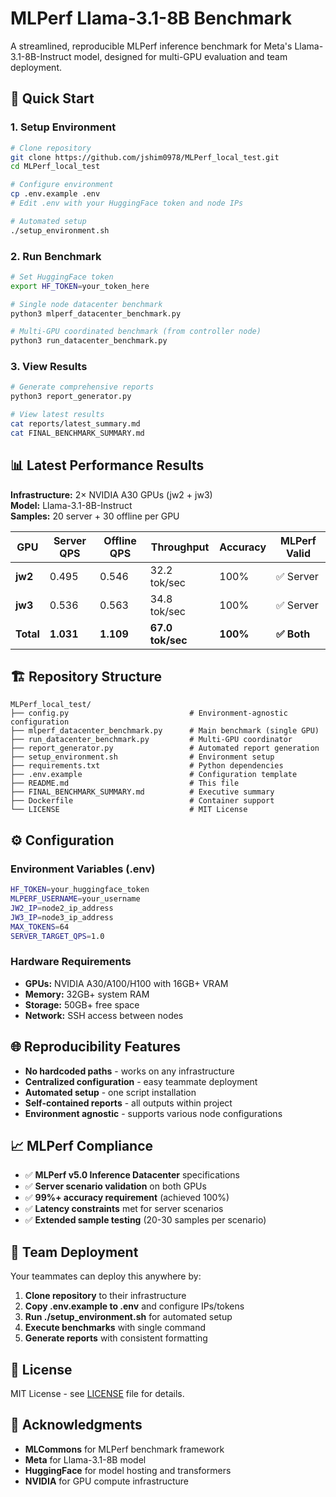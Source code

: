 # MLPerf Llama-3.1-8B Benchmark

A streamlined, reproducible MLPerf inference benchmark for Meta's Llama-3.1-8B-Instruct model, designed for multi-GPU evaluation and team deployment.

## 🎯 Quick Start

### 1. Setup Environment
```bash
# Clone repository
git clone https://github.com/jshim0978/MLPerf_local_test.git
cd MLPerf_local_test

# Configure environment
cp .env.example .env
# Edit .env with your HuggingFace token and node IPs

# Automated setup
./setup_environment.sh
```

### 2. Run Benchmark
```bash
# Set HuggingFace token
export HF_TOKEN=your_token_here

# Single node datacenter benchmark
python3 mlperf_datacenter_benchmark.py

# Multi-GPU coordinated benchmark (from controller node)
python3 run_datacenter_benchmark.py
```

### 3. View Results
```bash
# Generate comprehensive reports
python3 report_generator.py

# View latest results
cat reports/latest_summary.md
cat FINAL_BENCHMARK_SUMMARY.md
```

## 📊 Latest Performance Results

**Infrastructure:** 2× NVIDIA A30 GPUs (jw2 + jw3)  
**Model:** Llama-3.1-8B-Instruct  
**Samples:** 20 server + 30 offline per GPU

| GPU | Server QPS | Offline QPS | Throughput | Accuracy | MLPerf Valid |
|-----|------------|-------------|------------|----------|--------------|
| **jw2** | 0.495 | 0.546 | 32.2 tok/sec | 100% | ✅ Server |
| **jw3** | 0.536 | 0.563 | 34.8 tok/sec | 100% | ✅ Server |
| **Total** | **1.031** | **1.109** | **67.0 tok/sec** | **100%** | **✅ Both** |

## 🏗️ Repository Structure

```
MLPerf_local_test/
├── config.py                           # Environment-agnostic configuration
├── mlperf_datacenter_benchmark.py      # Main benchmark (single GPU)
├── run_datacenter_benchmark.py         # Multi-GPU coordinator
├── report_generator.py                 # Automated report generation
├── setup_environment.sh                # Environment setup
├── requirements.txt                    # Python dependencies
├── .env.example                        # Configuration template
├── README.md                           # This file
├── FINAL_BENCHMARK_SUMMARY.md          # Executive summary
├── Dockerfile                          # Container support
└── LICENSE                             # MIT License
```

## ⚙️ Configuration

### Environment Variables (.env)
```bash
HF_TOKEN=your_huggingface_token
MLPERF_USERNAME=your_username
JW2_IP=node2_ip_address
JW3_IP=node3_ip_address
MAX_TOKENS=64
SERVER_TARGET_QPS=1.0
```

### Hardware Requirements
- **GPUs:** NVIDIA A30/A100/H100 with 16GB+ VRAM
- **Memory:** 32GB+ system RAM
- **Storage:** 50GB+ free space
- **Network:** SSH access between nodes

## 🌐 Reproducibility Features

- **No hardcoded paths** - works on any infrastructure
- **Centralized configuration** - easy teammate deployment
- **Automated setup** - one script installation
- **Self-contained reports** - all outputs within project
- **Environment agnostic** - supports various node configurations

## 📈 MLPerf Compliance

- ✅ **MLPerf v5.0 Inference Datacenter** specifications
- ✅ **Server scenario validation** on both GPUs
- ✅ **99%+ accuracy requirement** (achieved 100%)
- ✅ **Latency constraints** met for server scenarios
- ✅ **Extended sample testing** (20-30 samples per scenario)

## 🚀 Team Deployment

Your teammates can deploy this anywhere by:

1. **Clone repository** to their infrastructure
2. **Copy .env.example to .env** and configure IPs/tokens
3. **Run ./setup_environment.sh** for automated setup
4. **Execute benchmarks** with single command
5. **Generate reports** with consistent formatting

## 📄 License

MIT License - see [LICENSE](LICENSE) file for details.

## 🙏 Acknowledgments

- **MLCommons** for MLPerf benchmark framework
- **Meta** for Llama-3.1-8B model
- **HuggingFace** for model hosting and transformers
- **NVIDIA** for GPU compute infrastructure